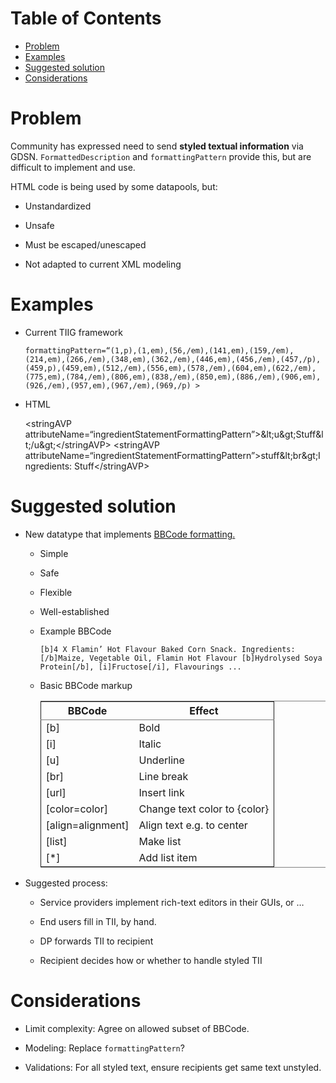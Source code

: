 
# Table of Contents

-   [Problem](#org0c8b8b0)
-   [Examples](#orgbe73e45)
-   [Suggested solution](#org1feae52)
-   [Considerations](#orgff9a9a0)



<a id="org0c8b8b0"></a>

# Problem

Community has expressed need to send ****styled textual information**** via GDSN.
`FormattedDescription` and `formattingPattern` provide this, but are difficult to implement and use.

HTML code is being used by some datapools, but:

-   Unstandardized

-   Unsafe

-   Must be escaped/unescaped

-   Not adapted to current XML modeling


<a id="orgbe73e45"></a>

# Examples

-   Current TIIG framework

        formattingPattern=“(1,p),(1,em),(56,/em),(141,em),(159,/em),(214,em),(266,/em),(348,em),(362,/em),(446,em),(456,/em),(457,/p),(459,p),(459,em),(512,/em),(556,em),(578,/em),(604,em),(622,/em),(775,em),(784,/em),(806,em),(838,/em),(850,em),(886,/em),(906,em),(926,/em),(957,em),(967,/em),(969,/p) >

-   HTML

    <div class="XML" id="org8f58eb4">
    <p>
    &lt;stringAVP attributeName=&ldquo;ingredientStatementFormattingPattern&rdquo;&gt;&amp;lt;u&amp;gt;Stuff&amp;lt;/u&amp;gt;&lt;/stringAVP&gt;
    &lt;stringAVP attributeName=&ldquo;ingredientStatementFormattingPattern&rdquo;&gt;stuff&amp;lt;br&amp;gt;Ingredients: Stuff&lt;/stringAVP&gt;
    </p>
    
    </div>


<a id="org1feae52"></a>

# Suggested solution

-   New datatype that implements [BBCode formatting.](https://www.bbcode.org/how-to-use-bbcode-a-complete-guide.php)

    -   Simple
    
    -   Safe
    
    -   Flexible
    
    -   Well-established
    
    -   Example BBCode
    
            [b]4 X Flamin’ Hot Flavour Baked Corn Snack. Ingredients: [/b]Maize, Vegetable Oil, Flamin Hot Flavour [b]Hydrolysed Soya Protein[/b], [i]Fructose[/i], Flavourings ...
    
    -   Basic BBCode markup
    
        <table border="2" cellspacing="0" cellpadding="6" rules="groups" frame="hsides">
        
        
        <colgroup>
        <col  class="org-left" />
        
        <col  class="org-left" />
        </colgroup>
        <thead>
        <tr>
        <th scope="col" class="org-left">BBCode</th>
        <th scope="col" class="org-left">Effect</th>
        </tr>
        </thead>
        
        <tbody>
        <tr>
        <td class="org-left">[b]</td>
        <td class="org-left">Bold</td>
        </tr>
        
        
        <tr>
        <td class="org-left">[i]</td>
        <td class="org-left">Italic</td>
        </tr>
        
        
        <tr>
        <td class="org-left">[u]</td>
        <td class="org-left">Underline</td>
        </tr>
        
        
        <tr>
        <td class="org-left">[br]</td>
        <td class="org-left">Line break</td>
        </tr>
        
        
        <tr>
        <td class="org-left">[url]</td>
        <td class="org-left">Insert link</td>
        </tr>
        
        
        <tr>
        <td class="org-left">[color=color]</td>
        <td class="org-left">Change text color to {color}</td>
        </tr>
        
        
        <tr>
        <td class="org-left">[align=alignment]</td>
        <td class="org-left">Align text e.g. to center</td>
        </tr>
        
        
        <tr>
        <td class="org-left">[list]</td>
        <td class="org-left">Make list</td>
        </tr>
        
        
        <tr>
        <td class="org-left">[*]</td>
        <td class="org-left">Add list item</td>
        </tr>
        </tbody>
        </table>

-   Suggested process:

    -   Service providers implement rich-text editors in their GUIs, or &#x2026;
    
    -   End users fill in TII, by hand.
    
    -   DP forwards TII to recipient
    
    -   Recipient decides how or whether to handle styled TII


<a id="orgff9a9a0"></a>

# Considerations

-   Limit complexity: Agree on allowed subset of BBCode.

-   Modeling: Replace `formattingPattern`?

-   Validations: For all styled text, ensure recipients get same text unstyled.

